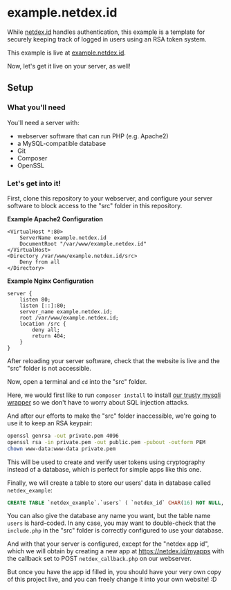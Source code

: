 # example.netdex.id

While [netdex.id](https://netdex.id) handles authentication, this example is a template for securely keeping track of logged in users using an RSA token system.

This example is live at [example.netdex.id](https://example.netdex.id).

Now, let's get it live on your server, as well!

## Setup

### What you'll need

You'll need a server with:

- webserver software that can run PHP (e.g. Apache2)
- a MySQL-compatible database
- Git
- Composer
- OpenSSL

### Let's get into it!

First, clone this repository to your webserver, and configure your server software to block access to the "src" folder in this repository.

**Example Apache2 Configuration**

```
<VirtualHost *:80>
	ServerName example.netdex.id
	DocumentRoot "/var/www/example.netdex.id"
</VirtualHost>
<Directory /var/www/example.netdex.id/src>
	Deny from all
</Directory>
```

**Example Nginx Configuration**
```
server {
	listen 80;
	listen [::]:80;
	server_name example.netdex.id;
	root /var/www/example.netdex.id;
	location /src {
		deny all;
		return 404;
	}
}
```

After reloading your server software, check that the website is live and the "src" folder is not accessible.

Now, open a terminal and `cd` into the "src" folder.

Here, we would first like to run `composer install` to install [our trusty mysqli wrapper](https://github.com/hell-sh/smw) so we don't have to worry about SQL injection attacks.

And after our efforts to make the "src" folder inaccessible, we're going to use it to keep an RSA keypair:

```Bash
openssl genrsa -out private.pem 4096
openssl rsa -in private.pem -out public.pem -pubout -outform PEM
chown www-data:www-data private.pem
```

This will be used to create and verify user tokens using cryptography instead of a database, which is perfect for simple apps like this one.

Finally, we will create a table to store our users' data in database called `netdex_example`:

```SQL
CREATE TABLE `netdex_example`.`users` ( `netdex_id` CHAR(16) NOT NULL, `display_name` VARCHAR(64) NOT NULL, `bio` tinytext NOT NULL, `text` tinytext NOT NULL DEFAULT '' ) ENGINE = InnoDB;
```

You can also give the database any name you want, but the table name `users` is hard-coded. In any case, you may want to double-check that the `include.php` in the "src" folder is correctly configured to use your database.

And with that your server is configured, except for the "netdex app id", which we will obtain by creating a new app at https://netdex.id/myapps with the callback set to POST `netdex_callback.php` on our webserver.

But once you have the app id filled in, you should have your very own copy of this project live, and you can freely change it into your own website! :D
